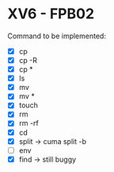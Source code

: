 # XV6 - FPB02

Command to be implemented:

- [x] cp
- [x] cp -R
- [x] cp *
- [x] ls
- [x] mv
- [x] mv *
- [x] touch
- [x] rm
- [x] rm -rf
- [x] cd
- [x] split -> cuma split -b
- [ ] env
- [x] find  -> still buggy